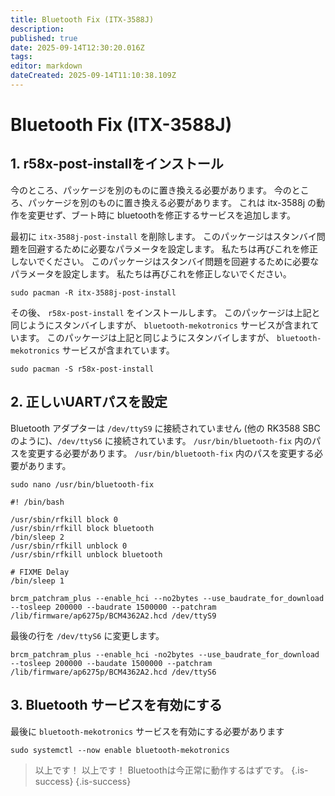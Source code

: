 ```yaml
---
title: Bluetooth Fix (ITX-3588J)
description:
published: true
date: 2025-09-14T12:30:20.016Z
tags:
editor: markdown
dateCreated: 2025-09-14T11:10:38.109Z
---
```


# Bluetooth Fix (ITX-3588J)

## 1. r58x-post-installをインストール

今のところ、パッケージを別のものに置き換える必要があります。 今のところ、パッケージを別のものに置き換える必要があります。 これは itx-3588j の動作を変更せず、ブート時に bluetoothを修正するサービスを追加します。

最初に `itx-3588j-post-install` を削除します。 このパッケージはスタンバイ問題を回避するために必要なパラメータを設定します。 私たちは再びこれを修正しないでください。 このパッケージはスタンバイ問題を回避するために必要なパラメータを設定します。 私たちは再びこれを修正しないでください。

```
sudo pacman -R itx-3588j-post-install
```

その後、 `r58x-post-install` をインストールします。 このパッケージは上記と同じようにスタンバイしますが、 `bluetooth-mekotronics` サービスが含まれています。 このパッケージは上記と同じようにスタンバイしますが、 `bluetooth-mekotronics` サービスが含まれています。

```
sudo pacman -S r58x-post-install
```

## 2. 正しいUARTパスを設定

Bluetooth アダプターは `/dev/ttyS9` に接続されていません (他の RK3588 SBC のように)、`/dev/ttyS6` に接続されています。 `/usr/bin/bluetooth-fix` 内のパスを変更する必要があります。 `/usr/bin/bluetooth-fix` 内のパスを変更する必要があります。

```
sudo nano /usr/bin/bluetooth-fix
```

```
#! /bin/bash

/usr/sbin/rfkill block 0
/usr/sbin/rfkill block bluetooth
/bin/sleep 2
/usr/sbin/rfkill unblock 0
/usr/sbin/rfkill unblock bluetooth

# FIXME Delay
/bin/sleep 1

brcm_patchram_plus --enable_hci --no2bytes --use_baudrate_for_download --tosleep 200000 --baudrate 1500000 --patchram /lib/firmware/ap6275p/BCM4362A2.hcd /dev/ttyS9
```

最後の行を `/dev/ttyS6` に変更します。

```
brcm_patchram_plus --enable_hci -no2bytes --use_baudrate_for_download --tosleep 200000 --baudate 1500000 --patchram /lib/firmware/ap6275p/BCM4362A2.hcd /dev/ttyS6
```

## 3. Bluetooth サービスを有効にする

最後に `bluetooth-mekotronics` サービスを有効にする必要があります

```
sudo systemctl --now enable bluetooth-mekotronics
```

> 以上です！ 以上です！ Bluetoothは今正常に動作するはずです。
> {.is-success}
> {.is-success}
